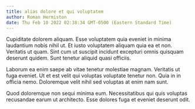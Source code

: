 ```yaml
---
title: alias dolore et qui voluptatem
author: Roman Hermiston
date: Thu Feb 10 2022 02:38:34 GMT-0500 (Eastern Standard Time)
---
```

Cupiditate dolorem aliquam. Esse voluptatem quia eveniet in minima laudantium nobis nihil ut. Et iusto voluptatem aliquam quia ea et non. Veritatis ut quam. Sint cum ut suscipit incidunt excepturi omnis quisquam deserunt quidem. Sunt tenetur aliquid quasi officiis.

 Laborum ea enim saepe ab vitae tenetur molestiae magnam. Veritatis ut fuga eveniet. Ut et est velit qui voluptas voluptate tenetur non. Quia in in officia nemo. Doloremque velit nihil sed voluptas at enim nam sunt.

 Quod doloremque non sequi minima eum. Necessitatibus qui quis voluptas recusandae earum ut architecto. Esse dolores fuga et eveniet deserunt odit.